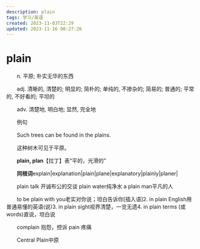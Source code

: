 ```yaml
---
description: plain
tags: 学习/英语
created: 2023-11-03T22:29
updated: 2023-11-16 08:27:26
---
```

# plain

　　n. 平原; 朴实无华的东西

　　adj. 清晰的, 清楚的; 明显的; 简朴的; 单纯的, 不掺杂的; 简易的; 普通的; 平常的, 不好看的; 平坦的

　　adv. 清楚地, 明白地; 显然, 完全地

　　例句

　　Such trees can be found in the plains.

　　这种树木可见于平原。

　　**plain, plan**【拉丁】表“平的，光滑的”

　　**同根词**explain\|explanation\|plain\|plane\|explanatory\|plainly\|planer\|

　　plain talk 开诚布公的交谈 plain water纯净水 a plain man平凡的人

　　to be plain with you老实对你说；坦白告诉你\[插入语\]2. in plain English用普通易懂的英语(说)3. in plain sight视界清楚，一览无遗4. in plain terms (或words)直说，坦白说

　　complain 抱怨，控诉 pain 疼痛

　　Central Plain中原
